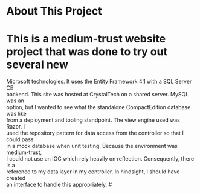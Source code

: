 # About This Project #  
# This is a medium-trust website project that was done to try out several new   
Microsoft technologies.  It uses the Entity Framework 4.1 with a SQL Server CE  
backend.  This site was hosted at CrystalTech on a shared server.  MySQL was an  
option, but I wanted to see what the standalone CompactEdition database was like  
from a deployment and tooling standpoint.  The view engine used was Razor.  I  
used the repository pattern for data access from the controller so that I could pass  
in a mock database when unit testing.  Because the environment was medium-trust,  
I could not use an IOC which rely heavily on reflection.  Consequently, there is a  
reference to my data layer in my controller.  In hindsight, I should have created  
an interface to handle this appropriately. #  